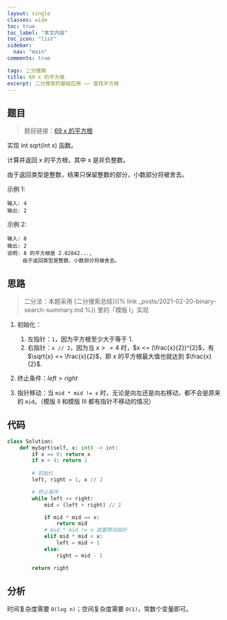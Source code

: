 ```yaml
---
layout: single
classes: wide
toc: true
toc_label: "本文内容"
toc_icon: "list"
sidebar:
  nav: "main"
comments: true

tags: 二分搜索
title: 69 x 的平方根
excerpt: 二分搜索的基础应用 —— 查找平方根
---
```


## 题目

> 题目链接：[69 x 的平方根](https://leetcode-cn.com/problems/sqrtx/)

实现 int sqrt(int x) 函数。

计算并返回 x 的平方根，其中 x 是非负整数。

由于返回类型是整数，结果只保留整数的部分，小数部分将被舍去。

示例 1:

    输入: 4
    输出: 2

示例 2:

    输入: 8
    输出: 2
    说明: 8 的平方根是 2.82842..., 
         由于返回类型是整数，小数部分将被舍去。




## 思路 

> 二分法：本题采用 [二分搜索总结]({% link _posts/2021-02-20-binary-search-summary.md %}) 里的「模版 I」实现         

1. 初始化：
   1. 左指针：`1`，因为平方根至少大于等于 1.
   2. 右指针：`x // 2`，因为当 $x >= 4$ 时，$x <= (\frac{x}{2})^{2}$，有 $\sqrt{x} <= \frac{x}{2}$，即 $x$ 的平方根最大值也就达到 $\frac{x}{2}$.

2. 终止条件：$left > right$
3. 指针移动：当 `mid * mid != x` 时，无论是向左还是向右移动，都不会是原来的 `mid`。（模版 II 和模版 III 都有指针不移动的情况）

## 代码 

```python
class Solution:
    def mySqrt(self, x: int) -> int:
        if x == 0: return x
        if x < 4: return 1
        
        # 初始化
        left, right = 1, x // 2

        # 终止条件
        while left <= right:
            mid = (left + right) // 2

            if mid * mid == x:
                return mid
            # mid * mid != x 就要移动指针
            elif mid * mid < x:
                left = mid + 1
            else:
                right = mid - 1

        return right
```

## 分析 

时间复杂度需要 `O(log n)`；空间复杂度需要 `O(1)`，常数个变量即可。
